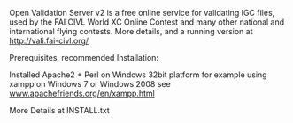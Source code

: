 Open Validation Server v2 is a free online service for validating IGC files, 
used by the FAI CIVL World XC Online Contest and many other national and international flying contests. 
More details, and a running version at http://vali.fai-civl.org/

Prerequisites, recommended Installation:

Installed Apache2 + Perl on Windows 32bit platform
  for example using xampp on Windows 7 or Windows 2008
  see www.apachefriends.org/en/xampp.html‎

More Details at INSTALL.txt
  
